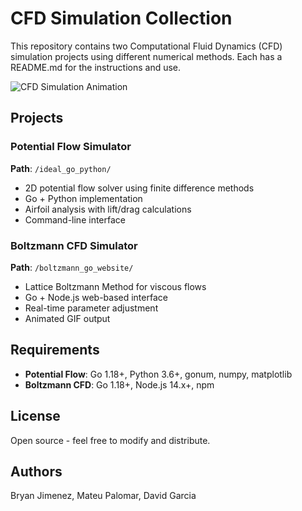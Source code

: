 # CFD Simulation Collection

This repository contains two Computational Fluid Dynamics (CFD) simulation projects using different numerical methods. Each has a README.md for the instructions and use.

![CFD Simulation Animation](cfd_simulation_comp%20(1).gif)


## Projects

### Potential Flow Simulator
**Path**: `/ideal_go_python/`
- 2D potential flow solver using finite difference methods
- Go + Python implementation
- Airfoil analysis with lift/drag calculations
- Command-line interface

### Boltzmann CFD Simulator  
**Path**: `/boltzmann_go_website/`
- Lattice Boltzmann Method for viscous flows
- Go + Node.js web-based interface
- Real-time parameter adjustment
- Animated GIF output

## Requirements

-  **Potential Flow**: Go 1.18+, Python 3.6+, gonum, numpy, matplotlib
-  **Boltzmann CFD**: Go 1.18+, Node.js 14.x+, npm

## License

Open source - feel free to modify and distribute.

## Authors

Bryan Jimenez, Mateu Palomar, David Garcia
